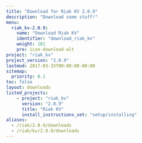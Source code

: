 ```yaml
---
title: "Download for Riak KV 2.0.9"
description: "Download some stuff!"
menu:
  riak_kv-2.0.9:
    name: "Download Riak KV"
    identifier: "download_riak_kv"
    weight: 101
    pre: icon-download-alt
project: "riak_kv"
project_version: "2.0.9"
lastmod: 2017-03-15T00:00:00-00:00
sitemap:
  priority: 0.1
toc: false
layout: downloads
listed_projects:
    - project: "riak_kv"
      version: "2.0.9"
      title: "Riak KV"
      install_instructions_set: "setup/installing"
aliases:
  - /riak/2.0.9/downloads
  - /riak/kv/2.0.9/downloads
---
```


